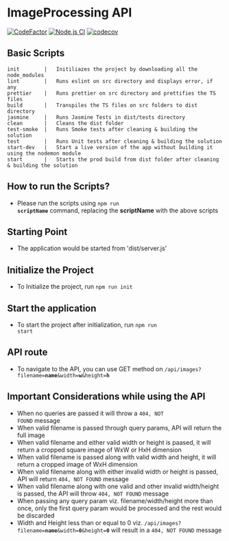 # ImageProcessing API

[![CodeFactor](https://www.codefactor.io/repository/github/birajpoddar/udacity-image-processing-api/badge)](https://www.codefactor.io/repository/github/birajpoddar/udacity-image-processing-api) [![Node.js CI](https://github.com/birajpoddar/udacity-image-processing-api/actions/workflows/node.js.yml/badge.svg?branch=birajpoddar-nodejs)](https://github.com/birajpoddar/udacity-image-processing-api/actions/workflows/node.js.yml) [![codecov](https://codecov.io/gh/birajpoddar/udacity-image-processing-api/branch/feature-codecov/graph/badge.svg?token=SSHRHOI1GR)](https://codecov.io/gh/birajpoddar/udacity-image-processing-api)

## Basic Scripts

    init        |   Initiliazes the project by downloading all the node_modules
    lint        |   Runs eslint on src directory and displays error, if any
    prettier    |   Runs prettier on src directory and prettifies the TS files
    build       |   Transpiles the TS files on src folders to dist directory
    jasmine     |   Runs Jasmine Tests in dist/tests directory
    clean       |   Cleans the dist folder
    test-smoke  |   Runs Smoke tests after cleaning & building the solution
    test        |   Runs Unit tests after cleaning & building the solution
    start-dev   |   Start a live version of the app without building it using the nodemon module
    start       |   Starts the prod build from dist folder after cleaning & building the solution

## How to run the Scripts?

- Please run the scripts using <code>npm run **scriptName**</code> command, replacing the **scriptName** with the above scripts

## Starting Point

- The application would be started from 'dist/server.js'

## Initialize the Project

- To Initialize the project, run <code>npm run init</code>

## Start the application

- To start the project after initialization, run <code>npm run start</code>

## API route

- To navigate to the API, you can use GET method on <code>/api/images?filename=**name**&width=**w**&height=**h**</code>

## Important Considerations while using the API

- When no queries are passed it will throw a <code>404, NOT FOUND</code> message
- When valid filename is passed through query params, API will return the full image
- When valid filename and either valid width or height is paased, it will return a cropped square image of WxW or HxH dimension
- When valid filename is passed along with valid width and height, it will return a cropped image of WxH dimension
- When valid filename along with either invalid width or height is passed, API will return <code>404, NOT FOUND</code> message
- When valid filename along with one valid and other invalid width/height is passed, the API will throw <code>404, NOT FOUND</code> message
- When passing any query param viz. filename/width/height more than once, only the first query param would be processed and the rest would be discarded
- Width and Height less than or equal to 0 viz. <code>/api/images?filename=**name**&width=**0**&height=**0**</code> will result in a <code>404, NOT FOUND</code> message
